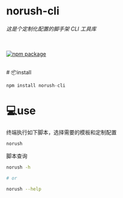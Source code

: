 # norush-cli

<p align="center">
<h6>这是个定制化配置的脚手架 CLI 工具库</h6>
<br/>
<a href="https://www.npmjs.com/package/norush-cli?activeTab=readme"><img src="https://img.shields.io/npm/v/vite.svg" alt="npm package"></a>
</p>
<br/>
# 📦install

```js
npm install norush-cli

```

# 💻use

终端执行如下脚本，选择需要的模板和定制配置

```bash
norush

```

脚本查询

```bash
norush -h

# or

norush --help
```
